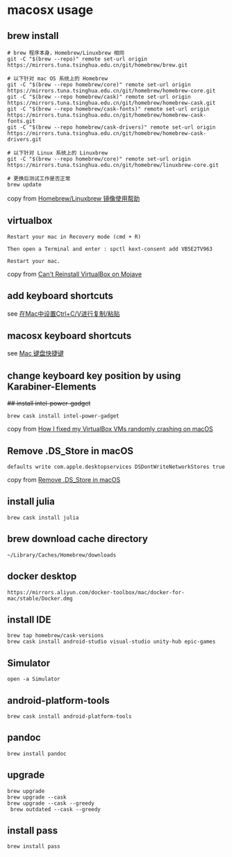 # macosx usage

## brew install

```
# brew 程序本身，Homebrew/Linuxbrew 相同
git -C "$(brew --repo)" remote set-url origin https://mirrors.tuna.tsinghua.edu.cn/git/homebrew/brew.git

# 以下针对 mac OS 系统上的 Homebrew
git -C "$(brew --repo homebrew/core)" remote set-url origin https://mirrors.tuna.tsinghua.edu.cn/git/homebrew/homebrew-core.git
git -C "$(brew --repo homebrew/cask)" remote set-url origin https://mirrors.tuna.tsinghua.edu.cn/git/homebrew/homebrew-cask.git
git -C "$(brew --repo homebrew/cask-fonts)" remote set-url origin https://mirrors.tuna.tsinghua.edu.cn/git/homebrew/homebrew-cask-fonts.git
git -C "$(brew --repo homebrew/cask-drivers)" remote set-url origin https://mirrors.tuna.tsinghua.edu.cn/git/homebrew/homebrew-cask-drivers.git

# 以下针对 Linux 系统上的 Linuxbrew
git -C "$(brew --repo homebrew/core)" remote set-url origin https://mirrors.tuna.tsinghua.edu.cn/git/homebrew/linuxbrew-core.git

# 更换后测试工作是否正常
brew update
```
copy from [Homebrew/Linuxbrew 镜像使用帮助](https://mirrors.tuna.tsinghua.edu.cn/help/homebrew/)

## virtualbox

```
Restart your mac in Recovery mode (cmd + R)

Then open a Terminal and enter : spctl kext-consent add VB5E2TV963

Restart your mac.
```
copy from [Can't Reinstall VirtualBox on Mojave](https://forums.virtualbox.org/viewtopic.php?f=8&t=93246)

## add keyboard shortcuts
see [在Mac中设置Ctrl+C/V进行复制/粘贴](https://support.apple.com/zh-cn/HT201236)

## macosx keyboard shortcuts
see [Mac 键盘快捷键](https://support.apple.com/zh-cn/HT201236)

## change keyboard key position by using Karabiner-Elements

~~## install intel-power-gadget~~

``` shell
brew cask install intel-power-gadget
```
copy from [How I fixed my VirtualBox VMs randomly crashing on macOS](https://angristan.xyz/2020/02/crashes-virtualbox-macos-intel-power-gadget/)

## Remove .DS_Store in macOS

``` shell
defaults write com.apple.desktopservices DSDontWriteNetworkStores true
```
copy from [Remove .DS_Store in macOS](https://wp-mix.com/remove-ds_store-in-macos/)

## install julia

``` shell
brew cask install julia
```

## brew download cache directory

``` shell
~/Library/Caches/Homebrew/downloads
```

## docker desktop

``` shell
https://mirrors.aliyun.com/docker-toolbox/mac/docker-for-mac/stable/Docker.dmg
```

## install IDE

``` shell
brew tap homebrew/cask-versions
brew cask install android-studio visual-studio unity-hub epic-games
```

## Simulator

``` shell
open -a Simulator
```

## android-platform-tools

``` shell
brew cask install android-platform-tools

```

## pandoc

``` shell
brew install pandoc
```


## upgrade

``` shell
brew upgrade
brew upgrade --cask
brew upgrade --cask --greedy
 brew outdated --cask --greedy
```

## install pass

``` shell
brew install pass
```
